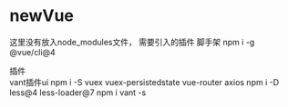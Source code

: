 # newVue

这里没有放入node_modules文件，
需要引入的插件
  脚手架
    npm i -g @vue/cli@4

  插件	
    vant插件ui
    npm i -S vuex vuex-persistedstate vue-router axios
    npm i -D less@4 less-loader@7
    npm i vant -s

